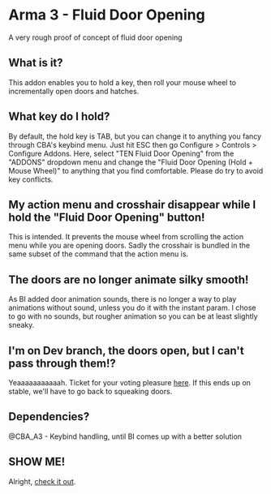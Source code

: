 Arma 3 - Fluid Door Opening
================================

A very rough proof of concept of fluid door opening
 
What is it?
--------------------------------
 
This addon enables you to hold a key, then roll your mouse wheel to incrementally open doors and hatches.
 
What key do I hold?
--------------------------------
 
By default, the hold key is TAB, but you can change it to anything you fancy through CBA's keybind menu. Just hit ESC then go Configure > Controls > Configure Addons. Here, select "TEN Fluid Door Opening" from the "ADDONS" dropdown menu and change the "Fluid Door Opening (Hold + Mouse Wheel)" to anything that you find comfortable. Please do try to avoid key conflicts.
 
My action menu and crosshair disappear while I hold the "Fluid Door Opening" button!
--------------------------------
 
This is intended. It prevents the mouse wheel from scrolling the action menu while you are opening doors. Sadly the crosshair is bundled in the same subset of the command that the action menu is.
 
The doors are no longer animate silky smooth!
--------------------------------
 
As BI added door animation sounds, there is no longer a way to play animations without sound, unless you do it with the instant param. I chose to go with no sounds, but rougher animation so you can be at least slightly sneaky.
 
I'm on Dev branch, the doors open, but I can't pass through them!?
--------------------------------
 
Yeaaaaaaaaaaah. Ticket for your voting pleasure [here](http://feedback.arma3.com/view.php?id=25654). If this ends up on stable, we'll have to go back to squeaking doors.
 
Dependencies?
--------------------------------
 
@CBA_A3 - Keybind handling, until BI comes up with a better solution
 
SHOW ME!
--------------------------------

Alright, [check it out](https://www.youtube.com/watch?v=2jhx6tskELE).